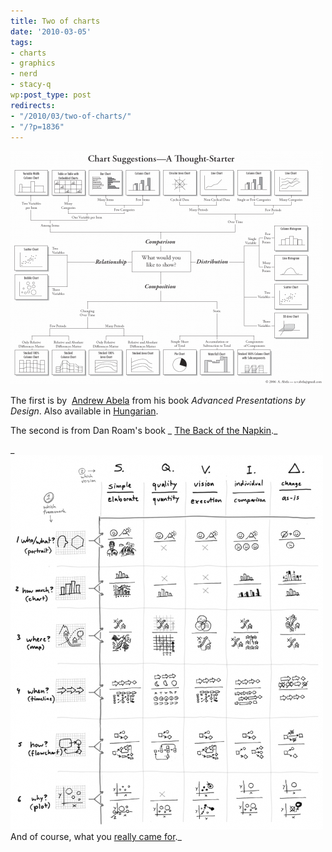 ```yaml
---
title: Two of charts
date: '2010-03-05'
tags:
- charts
- graphics
- nerd
- stacy-q
wp:post_type: post
redirects:
- "/2010/03/two-of-charts/"
- "/?p=1836"
---
```


[ ![](2010-03-05-Two-of-charts/Chart-Chooser-500x374.png "Chart Chooser") ](2010-03-05-Two-of-charts/Chart-Chooser.png)

The first is by  [Andrew Abela](http://www.extremepresentation.com/book/) from his book _Advanced Presentations by Design_. Also available in [Hungarian](http://extremepresentation.typepad.com/blog/2009/11/diagramvalasztasi-javaslatok-chart-chooser-in-hungarian.html).

The second is from Dan Roam's book _ [The Back of the Napkin](http://www.thebackofthenapkin.com/tools.php)._

_ [ ![](2010-03-05-Two-of-charts/backofnapkin-codex-500x599.png "backofnapkin-codex") ](2010-03-05-Two-of-charts/backofnapkin-codex.png)And of course, what you [really came for](http://www.youtube.com/watch?v=aINmJ5ieM6Y)._
